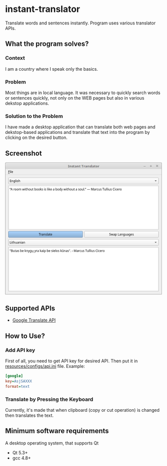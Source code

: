 # instant-translator
Translate words and sentences instantly. Program uses various translator APIs.

## What the program solves?
### Context
I am a country where I speak only the basics.

### Problem
Most things are in local language. It was necessary to quickly search words or sentences quickly, not only on the WEB pages but also in various dekstop applications.

### Solution to the Problem
I have made a desktop application that can translate both web pages and dekstop-based applications and translate that text into the program by clicking on the desired button.

## Screenshot
![Screenshot](screenshot.png)

## Supported APIs
* [Google Translate API](https://cloud.google.com/translate/)

## How to Use?
### Add API key
First of all, you need to get API key for desired API. Then put it in [resources/configs/api.ini](server/resources/configs/api.ini) file.
Example:
``` ini
[google]
key=AsjSAXXX
format=text
```

### Translate by Pressing the Keyboard
Currently, it's made that when clipboard (copy or cut operation) is changed then translates the text.

## Minimum software requirements
A desktop operating system, that supports Qt
* Qt 5.3+
* gcc 4.8+
